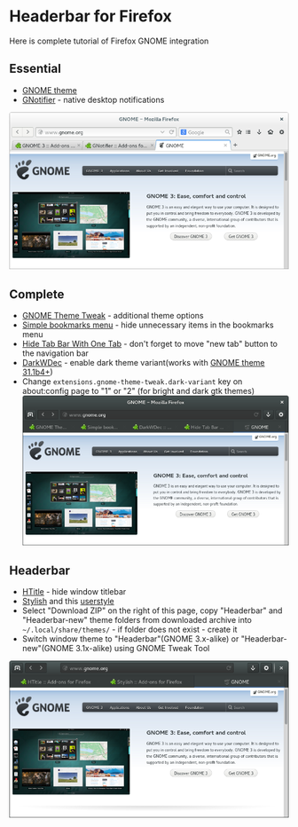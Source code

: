 # Headerbar for Firefox

Here is complete tutorial of Firefox GNOME integration

## Essential

 * [GNOME theme](https://addons.mozilla.org/firefox/addon/adwaita/)
 * [GNotifier](https://addons.mozilla.org/firefox/addon/gnotifier/) - native desktop notifications

![Screenshot with essential setup](screenshots/screenshot-essential.png)

## Complete

 * [GNOME Theme Tweak](https://addons.mozilla.org/firefox/addon/gnome-theme-tweak/) - additional theme options
 * [Simple bookmarks menu](https://addons.mozilla.org/firefox/addon/simple-bookmarks-menu/) - hide unnecessary items in the bookmarks menu
 * [Hide Tab Bar With One Tab](https://addons.mozilla.org/firefox/addon/hide-tab-bar-with-one-tab/) - don't forget to move "new tab" button to the navigation bar
 * [DarkWDec](https://addons.mozilla.org/firefox/addon/darkwdec/) - enable dark theme variant(works with [GNOME theme 31.1b4+](https://launchpad.net/gnome-integration/firefox-gnome/firefox-gnome-releases/))
 * Change ```extensions.gnome-theme-tweak.dark-variant``` key on about:config page to "1" or "2" (for bright and dark gtk themes)
![Screenshot with recommended setup](screenshots/screenshot-complete.png)

## Headerbar

 * [HTitle](https://addons.mozilla.org/firefox/addon/htitle/) - hide window titlebar
 * [Stylish](https://addons.mozilla.org/firefox/addon/stylish/) and this [userstyle](https://userstyles.org/styles/91417/)
 * Select "Download ZIP" on the right of this page, copy "Headerbar" and "Headerbar-new" theme folders from downloaded archive into <code>~/.local/share/themes/</code> - if folder does not exist - create it
 * Switch window theme to "Headerbar"(GNOME 3.x-alike) or "Headerbar-new"(GNOME 3.1x-alike) using GNOME Tweak Tool

![Screenshot with advanced setup](screenshots/screenshot-headerbar.png)
